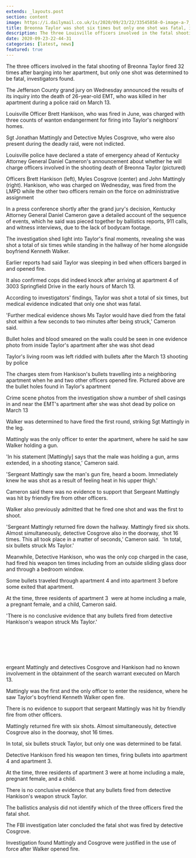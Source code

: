 ```yaml
---
extends: _layouts.post
section: content
image: https://i.dailymail.co.uk/1s/2020/09/23/22/33545858-0-image-a-7_1600897149487.jpg 
title: Breonna Taylor was shot six times but only one shot was fatal, investigation finds 
description: The three Louisville officers involved in the fatal shooting of Breonna Taylor fired 32 times after barging into her apartment, but only one shot was determined to be fatal, investigators found. 
date: 2020-09-23-22-44-31 
categories: [latest, news] 
featured: true 
--- 
```

The three officers involved in the fatal shooting of Breonna Taylor fired 32 times after barging into her apartment, but only one shot was determined to be fatal, investigators found.

The Jefferson County grand jury on Wednesday announced the results of its inquiry into the death of 26-year-old EMT, who was killed in her apartment during a police raid on March 13.  

Louisville Officer Brett Hankison, who was fired in June, was charged with three counts of wanton endangerment for firing into Taylor's neighbors' homes. 

Sgt Jonathan Mattingly and Detective Myles Cosgrove, who were also present during the deadly raid, were not indicted. 

Louisville police have declared a state of emergency ahead of Kentucky Attorney General Daniel Cameron's announcement about whether he will charge officers involved in the shooting death of Breonna Taylor (pictured)

Officers Brett Hankison (left), Myles Cosgrove (center) and John Mattingly (right). Hankison, who was charged on Wednesday, was fired from the LMPD while the other two officers remain on the force on administrative assignment 

In a press conference shortly after the grand jury's decision, Kentucky Attorney General Daniel Cameron gave a detailed account of the sequence of events, which he said was pieced together by ballistics reports, 911 calls, and witness interviews, due to the lack of bodycam footage.  

The investigation shed light into Taylor's final moments, revealing she was shot a total of six times while standing in the hallway of her home alongside boyfriend Kenneth Walker.

Earlier reports had said Taylor was sleeping in bed when officers barged in and opened fire. 

It also confirmed cops did indeed knock after arriving at apartment 4 of 3003 Springfield Drive in the early hours of March 13. 

According to investigators' findings, Taylor was shot a total of six times, but medical evidence indicated that only one shot was fatal. 

'Further medical evidence shows Ms Taylor would have died from the fatal shot within a few seconds to two minutes after being struck,' Cameron said.   

Bullet holes and blood smeared on the walls could be seen in one evidence photo from inside Taylor's apartment after she was shot dead

Taylor's living room was left riddled with bullets after the March 13 shooting by police

The charges stem from Hankison's bullets travelling into a neighboring apartment when he and two other officers opened fire. Pictured above are the bullet holes found in Taylor's apartment 

Crime scene photos from the investigation show a number of shell casings in and near the EMT's apartment after she was shot dead by police on March 13

Walker was determined to have fired the first round, striking Sgt Mattingly in the leg. 

Mattingly was the only officer to enter the apartment, where he said he saw Walker holding a gun. 

'In his statement [Mattingly] says that the male was holding a gun, arms extended, in a shooting stance,' Cameron said. 

'Sergeant Mattingly saw the man's gun fire, heard a boom. Immediately knew he was shot as a result of feeling heat in his upper thigh.'

Cameron said there was no evidence to support that Sergeant Mattingly was hit by friendly fire from other officers. 

Walker also previously admitted that he fired one shot and was the first to shoot. 

'Sergeant Mattingly returned fire down the hallway. Mattingly fired six shots. Almost simultaneously, detective Cosgrove also in the doorway, shot 16 times. This all took place in a matter of seconds,' Cameron said.  'In total, six bullets struck Ms Taylor.'

Meanwhile, Detective Hankison, who was the only cop charged in the case, had fired his weapon ten times including from an outside sliding glass door and through a bedroom window. 

Some bullets traveled through apartment 4 and into apartment 3 before some exited that apartment. 

At the time, three residents of apartment 3  were at home including a male, a pregnant female, and a child, Cameron said.  

'There is no conclusive evidence that any bullets fired from detective Hankison's weapon struck Ms Taylor.' 

 

 

 

ergeant Mattingly and detectives Cosgrove and Hankison had no known involvement in the obtainment of the search warrant executed on March 13.  

Mattingly was the first and the only officer to enter the residence, where he saw Taylor's boyfriend Kenneth Walker open fire. 

There is no evidence to support that sergeant Mattingly was hit by friendly fire from other officers.  

Mattingly returned fire with six shots. Almost simultaneously, detective Cosgrove also in the doorway, shot 16 times. 

In total, six bullets struck Taylor, but only one was determined to be fatal.    

Detective Hankison fired his weapon ten times, firing bullets into apartment 4 and apartment 3.

At the time, three residents of apartment 3 were at home including a male, pregnant female, and a child. 

There is no conclusive evidence that any bullets fired from detective Hankison's weapon struck Taylor. 

The ballistics analysis did not identify which of the three officers fired the fatal shot. 

The FBI investigation later concluded the fatal shot was fired by detective Cosgrove.  

Investigation found Mattingly and Cosgrove were justified in the use of force after Walker opened fire.

